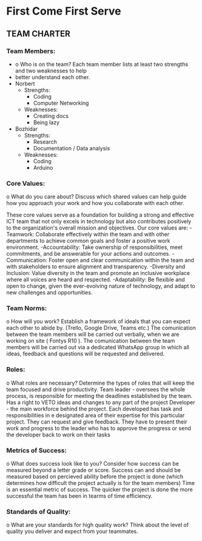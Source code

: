 # First Come First Serve

## TEAM CHARTER

### Team Members:
- o Who is on the team? Each team member lists at least two strengths and two weaknesses to help
- better understand each other.
- Norbert
    - Strengths: 
        -   Coding
        -   Computer Networking
    - Weaknesses:
        -   Creating docs
        -   Being lazy
- Bozhidar
    - Strengths: 
        -  Research
        -  Documentation / Data analysis
    - Weaknesses:
        -   Coding
        -   Arduino

### Core Values:
o What do you care about? Discuss which shared values can help guide how you approach your
work and how you collaborate with each other.



These core values serve as a foundation for building a strong and effective ICT team that not only excels in technology but also contributes positively to the organization's overall mission and objectives.
Our core values are:
-Teamwork: 
    Collaborate effectively within the team and with other departments to achieve common goals and foster a positive work environment.
-Accountability: 
    Take ownership of responsibilities, meet commitments, and be answerable for your actions and outcomes.
-Communication: 
    Foster open and clear communication within the team and with stakeholders to ensure alignment and transparency.
-Diversity and Inclusion: 
    Value diversity in the team and promote an inclusive workplace where all voices are heard and respected.
-Adaptability: 
    Be flexible and open to change, given the ever-evolving nature of technology, and adapt to new challenges and opportunities.
### Team Norms:
o How will you work? Establish a framework of ideals that you can expect each other to abide by.
(Trello, Google Drive, Teams etc.)
The comunication between the team members will be carried out verbally, when we are working on site ( Fontys R10 ).
The comunication between the team members will be carried out via a dedicated WhatsApp group in which all ideas, feedback and questions will be requested and delivered.
### Roles:
o What roles are necessary? Determine the types of roles that will keep the team focused and drive
productivity.
Team leader - oversees the whole process, is responsible for meeting the deadlines established by the team. Has a right to VETO ideas and changes to any part of the project
Developer - the main workforce behind the project. Each developed has task and responsibilities in e designated area of their expertise for this particular project. They can request and give feedback. They have to present their work and progress to the leader who has to approve the progress or send the developer back to work on their tasks 
### Metrics of Success:
o What does success look like to you? Consider how success can be measured beyond a letter grade
or score.
Success can and should be measured based on percieved ability before the project is done (which determines how difficult the project actually is for the team members) 
Time is an essential metric of success. The quicker the project is done the more successful the team has been in tearms of time efficiency.
### Standards of Quality:
o What are your standards for high quality work? Think about the level of quality you deliver and
expect from your teammates.
